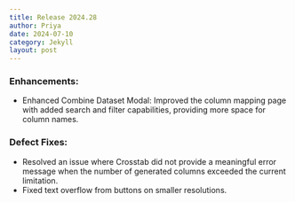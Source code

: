 ```yaml
---
title: Release 2024.28
author: Priya
date: 2024-07-10
category: Jekyll
layout: post
---
```

### Enhancements:
* Enhanced Combine Dataset Modal: Improved the column mapping page with added search and filter capabilities, providing more space for column names.

### Defect Fixes:
* Resolved an issue where Crosstab did not provide a meaningful error message when the number of generated columns exceeded the current limitation.
* Fixed text overflow from buttons on smaller resolutions.